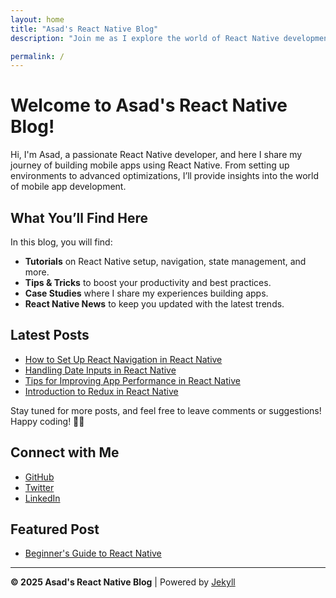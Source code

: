 ```yaml
---
layout: home
title: "Asad's React Native Blog"
description: "Join me as I explore the world of React Native development, share tips, tutorials, and best practices for mobile app development."

permalink: /
---
```


# Welcome to Asad's React Native Blog!

Hi, I'm Asad, a passionate React Native developer, and here I share my journey of building mobile apps using React Native. From setting up environments to advanced optimizations, I’ll provide insights into the world of mobile app development.

## What You’ll Find Here
In this blog, you will find:
- **Tutorials** on React Native setup, navigation, state management, and more.
- **Tips & Tricks** to boost your productivity and best practices.
- **Case Studies** where I share my experiences building apps.
- **React Native News** to keep you updated with the latest trends.

## Latest Posts
- [How to Set Up React Navigation in React Native](#)
- [Handling Date Inputs in React Native](#)
- [Tips for Improving App Performance in React Native](#)
- [Introduction to Redux in React Native](#)

Stay tuned for more posts, and feel free to leave comments or suggestions! Happy coding! 👨‍💻

## Connect with Me
- [GitHub](https://github.com/asadali2723)
- [Twitter](https://twitter.com/your_twitter_handle)
- [LinkedIn](https://linkedin.com/in/your-profile)
## Featured Post
- [Beginner's Guide to React Native](#)
---
**© 2025 Asad's React Native Blog** | Powered by [Jekyll](https://jekyllrb.com/)
